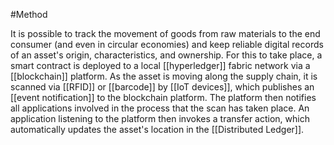 #Method

It is possible to track the movement of goods from raw materials to the end consumer (and even in circular economies) and keep reliable digital records of an asset's origin, characteristics, and ownership. For this to take place, a smart contract is deployed to a local [[hyperledger]] fabric network via a [[blockchain]] platform. As the asset is moving along the supply chain, it is scanned via [[RFID]] or [[barcode]] by [[IoT devices]], which publishes an [[event notification]] to the blockchain platform. The platform then notifies all applications involved in the process that the scan has taken place. An application listening to the platform then invokes a transfer action, which automatically updates the asset's location in the [[Distributed Ledger]].